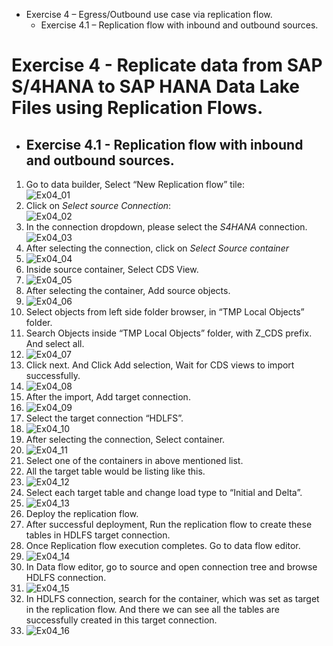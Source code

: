 - Exercise 4 – Egress/Outbound use case via replication flow.
   - Exercise 4.1 – Replication flow with inbound and outbound sources.


# Exercise 4 - Replicate data from SAP S/4HANA to SAP HANA Data Lake Files using Replication Flows.

- ##	Exercise 4.1 - Replication flow with inbound and outbound sources.

1. Go to data builder, Select “New Replication flow” tile: 
   <br>
   ![Ex04_01](images/Ex04_01.png)
   <br>
2. Click on *Select source Connection*:
   <br>
   ![Ex04_02](images/Ex04_02.png)
   <br>
3. In the connection dropdown, please select the *S4HANA* connection.
   <br>
   ![Ex04_03](images/Ex04_03.png)
   <br>
6. After selecting the connection, click on *Select Source container*
1. ![Ex04_04](images/Ex04_04.png)
1. Inside source container, Select CDS View.
1. ![Ex04_05](images/Ex04_05.png)
1. After selecting the container, Add source objects.
1. ![Ex04_06](images/Ex04_06.png)
1. Select objects from left side folder browser, in “TMP Local Objects” folder.
1. Search Objects inside “TMP Local Objects” folder, with Z_CDS prefix. And select all.
1. ![Ex04_07](images/Ex04_07.png)
1. Click next. And Click Add selection, Wait for CDS views to import successfully.
1. ![Ex04_08](images/Ex04_08.png)
1. After the import, Add target connection.
1. ![Ex04_09](images/Ex04_09.png)
1. Select the target connection “HDLFS”.
1. ![Ex04_10](images/Ex04_10.png)
1. After selecting the connection, Select container.
1. ![Ex04_11](images/Ex04_11.png)
1. Select one of the containers in above mentioned list.
1. All the target table would be listing like this.
1. ![Ex04_12](images/Ex04_12.png)
1. Select each target table and change load type to “Initial and Delta”.
1. ![Ex04_13](images/Ex04_13.png)
1. Deploy the replication flow.
1. After successful deployment, Run the replication flow to create these tables in HDLFS target connection.
1. Once Replication flow execution completes. Go to data flow editor.
1. ![Ex04_14](images/Ex04_14.png)
1. In Data flow editor, go to source and open connection tree and browse HDLFS connection.
1. ![Ex04_15](images/Ex04_15.png)
1. In HDLFS connection, search for the container, which was set as target in the replication flow. And there we can see all the tables are successfully created in this target connection.
1. ![Ex04_16](images/Ex04_16.png)






 









